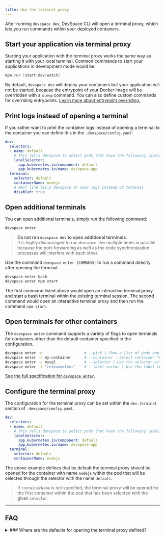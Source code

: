 ```yaml
---
title: Use the terminal proxy
---
```


After running `devspace dev`, DevSpace CLI will open a terminal proxy, which lets you run commands within your deployed containers.

## Start your application via terminal proxy
Starting your application with the terminal proxy works the same way as starting it with your local terminal. Common commands to start your applications in development mode would be:
<!--DOCUSAURUS_CODE_TABS-->
<!--Node.js-->
```powershell
npm run [start|dev|watch]
```

<!--END_DOCUSAURUS_CODE_TABS-->

By default, `devspace dev` will deploy your containers but your application will not be started, because the entrypoint of your Docker image will be overridden with a `sleep` command. You can also define custom commands for overriding entrypoints. [Learn more about entrypoint overriding.](/docs/development/overrides#configuring-entrypoint-overrides)

## Print logs instead of opening a terminal 

If you rather want to print the container logs instead of opening a terminal to the container you can define this in the `.devspace/config.yaml`:

```yaml
dev:
  selectors:
  - name: default
    # This tells devspace to select pods that have the following labels
    labelSelector:
      app.kubernetes.io/component: default
      app.kubernetes.io/name: devspace-app
  terminal:
    selector: default
    containerName: nodejs
    # Next line tells devspace to show logs instead of terminal
    disabled: true
```

## Open additional terminals
You can open additional terminals, simply run the following command:
```bash
devspace enter
```

> **Do not run `devspace dev` to open additional terminals.**  
> It is highly discouraged to run `devspace dev` multiple times in parallel because the port-forwarding as well as the code synchronization processes will interfere with each other.

Use the command `devspace enter [COMMAND]` to run a command direclty after opening the terminal.
```bash
devspace enter bash
devspace enter npm start
```
The first command listed above would open an interactive terminal proxy and start a bash terminal within the existing terminal session. The second command would open an interactive terminal proxy and then run the command `npm start`.

## Open terminals for other containers
The `devspace enter` command supports a variety of flags to open terminals for containers other than the detault container specified in the configuration.
```bash
devspace enter -p                   # --pick | Show a list of pods and containers to enter into
devspace enter -c my-container      # --container | Select container "my-container" within the default terminal component
devspace enter -s mysql             # --selector | Use the selector with name "mysql" to start the terminal proxy
devspace enter -l "release=test"    # --label-sector | Use the label selector "release=test" to start the terminal proxy
```
[See the full specification for `devspace enter`.](/docs/cli-commands/enter)

## Configure the terminal proxy
The configuration for the terminal proxy can be set within the `dev.terminal` section of `.devspace/config.yaml`.
```yaml
dev:
  selectors:
  - name: default
    # This tells devspace to select pods that have the following labels
    labelSelector:
      app.kubernetes.io/component: default
      app.kubernetes.io/name: devspace-app
  terminal:
    selector: default
    containerName: nodejs
```
The above example defines that by default the terminal proxy should be opened for the container with name `nodejs` within the pod that will be selected through the selector with the name `default`.

> If `containerName` is not specified, the terminal proxy will be opened for the first container within the pod that has been selected with the given `selector`.

---
## FAQ

<details>
<summary>
### Where are the defaults for opening the terminal proxy defined?
</summary>
The defaults for opening the terminal proxy can be configured in the `dev.terminal` section within `../devspace.yaml`.
</details>
